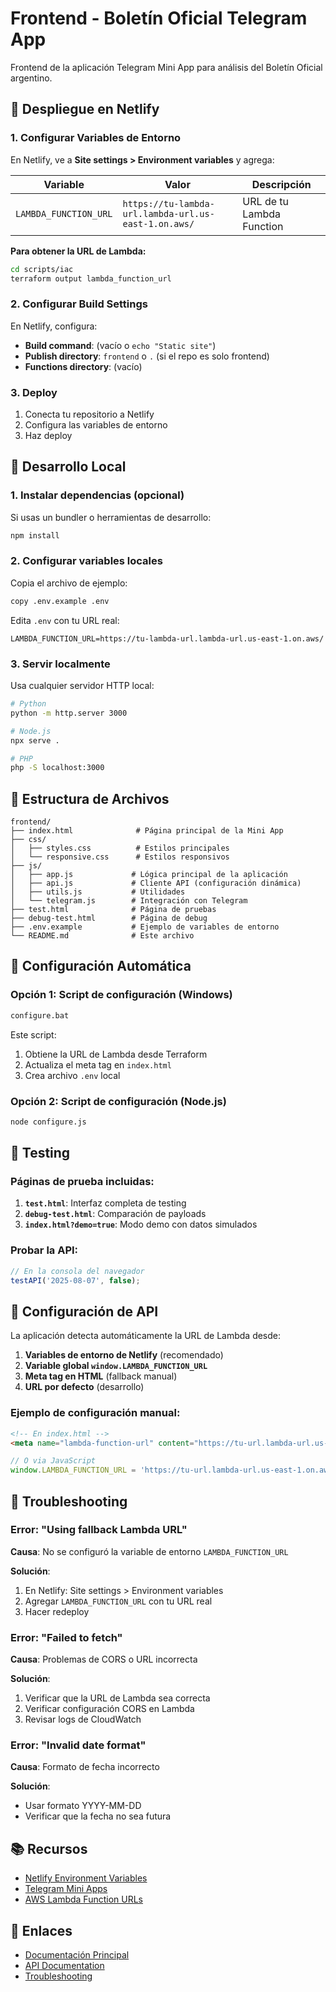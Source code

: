 # Frontend - Boletín Oficial Telegram App

Frontend de la aplicación Telegram Mini App para análisis del Boletín Oficial argentino.

## 🚀 Despliegue en Netlify

### 1. Configurar Variables de Entorno

En Netlify, ve a **Site settings > Environment variables** y agrega:

| Variable | Valor | Descripción |
|----------|-------|-------------|
| `LAMBDA_FUNCTION_URL` | `https://tu-lambda-url.lambda-url.us-east-1.on.aws/` | URL de tu Lambda Function |

**Para obtener la URL de Lambda:**
```bash
cd scripts/iac
terraform output lambda_function_url
```

### 2. Configurar Build Settings

En Netlify, configura:

- **Build command**: (vacío o `echo "Static site"`)
- **Publish directory**: `frontend` o `.` (si el repo es solo frontend)
- **Functions directory**: (vacío)

### 3. Deploy

1. Conecta tu repositorio a Netlify
2. Configura las variables de entorno
3. Haz deploy

## 🔧 Desarrollo Local

### 1. Instalar dependencias (opcional)

Si usas un bundler o herramientas de desarrollo:
```bash
npm install
```

### 2. Configurar variables locales

Copia el archivo de ejemplo:
```bash
copy .env.example .env
```

Edita `.env` con tu URL real:
```env
LAMBDA_FUNCTION_URL=https://tu-lambda-url.lambda-url.us-east-1.on.aws/
```

### 3. Servir localmente

Usa cualquier servidor HTTP local:

```bash
# Python
python -m http.server 3000

# Node.js
npx serve .

# PHP
php -S localhost:3000
```

## 📁 Estructura de Archivos

```
frontend/
├── index.html              # Página principal de la Mini App
├── css/
│   ├── styles.css          # Estilos principales
│   └── responsive.css      # Estilos responsivos
├── js/
│   ├── app.js             # Lógica principal de la aplicación
│   ├── api.js             # Cliente API (configuración dinámica)
│   ├── utils.js           # Utilidades
│   └── telegram.js        # Integración con Telegram
├── test.html              # Página de pruebas
├── debug-test.html        # Página de debug
├── .env.example           # Ejemplo de variables de entorno
└── README.md              # Este archivo
```

## 🔄 Configuración Automática

### Opción 1: Script de configuración (Windows)

```bash
configure.bat
```

Este script:
1. Obtiene la URL de Lambda desde Terraform
2. Actualiza el meta tag en `index.html`
3. Crea archivo `.env` local

### Opción 2: Script de configuración (Node.js)

```bash
node configure.js
```

## 🧪 Testing

### Páginas de prueba incluidas:

1. **`test.html`**: Interfaz completa de testing
2. **`debug-test.html`**: Comparación de payloads
3. **`index.html?demo=true`**: Modo demo con datos simulados

### Probar la API:

```javascript
// En la consola del navegador
testAPI('2025-08-07', false);
```

## 🔧 Configuración de API

La aplicación detecta automáticamente la URL de Lambda desde:

1. **Variables de entorno de Netlify** (recomendado)
2. **Variable global `window.LAMBDA_FUNCTION_URL`**
3. **Meta tag en HTML** (fallback manual)
4. **URL por defecto** (desarrollo)

### Ejemplo de configuración manual:

```html
<!-- En index.html -->
<meta name="lambda-function-url" content="https://tu-url.lambda-url.us-east-1.on.aws/">
```

```javascript
// O via JavaScript
window.LAMBDA_FUNCTION_URL = 'https://tu-url.lambda-url.us-east-1.on.aws/';
```

## 🐛 Troubleshooting

### Error: "Using fallback Lambda URL"

**Causa**: No se configuró la variable de entorno `LAMBDA_FUNCTION_URL`

**Solución**:
1. En Netlify: Site settings > Environment variables
2. Agregar `LAMBDA_FUNCTION_URL` con tu URL real
3. Hacer redeploy

### Error: "Failed to fetch"

**Causa**: Problemas de CORS o URL incorrecta

**Solución**:
1. Verificar que la URL de Lambda sea correcta
2. Verificar configuración CORS en Lambda
3. Revisar logs de CloudWatch

### Error: "Invalid date format"

**Causa**: Formato de fecha incorrecto

**Solución**:
- Usar formato YYYY-MM-DD
- Verificar que la fecha no sea futura

## 📚 Recursos

- [Netlify Environment Variables](https://docs.netlify.com/environment-variables/overview/)
- [Telegram Mini Apps](https://core.telegram.org/bots/webapps)
- [AWS Lambda Function URLs](https://docs.aws.amazon.com/lambda/latest/dg/lambda-urls.html)

## 🔗 Enlaces

- [Documentación Principal](../README.md)
- [API Documentation](../API_DOCUMENTATION.md)
- [Troubleshooting](../TROUBLESHOOTING.md)